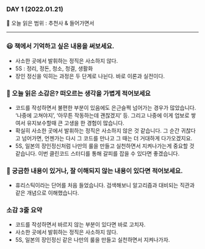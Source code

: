 ### DAY 1 (2022.01.21)

🔖 오늘 읽은 범위 : 추천사 & 들어가면서

---

### 😃 책에서 기억하고 싶은 내용을 써보세요.

- 사소한 곳에서 발휘하는 정직은 사소하지 않다.
- 5S : 정리, 정돈, 청소, 청결, 생활화
- 장인 정신을 익히는 과정은 두 단계로 나뉜다. 바로 이론과 실전이다.

### 🤔 오늘 읽은 소감은? 떠오르는 생각을 가볍게 적어보세요

- 코드를 작성하면서 불편한 부분이 있음에도 은근슬쩍 넘어가는 경우가 많았습니다. ‘나중에 고쳐야지’, ‘아무튼 작동하는데 괜찮겠지’ 등. 그리고 나중에 이게 업보로 쌓여서 유지보수할때 큰 고생을 한 경험이 많습니다.
- 확실히 사소한 곳에서 발휘하는 정직은 사소하지 않은 것 같습니다. 그 순간 귀찮다고 넘어가면, 언젠가는 다시 그 코드를 만나고 그 때는 더 거대하게 다가오겠지요.
- 5S, 일본의 장인정신처럼 나만의 룰을 만들고 실천하면서 지켜나가는게 중요할 것 같습니다. 이번 클린코드 스터디를 통해 갈피를 잡을 수 있다면 좋겠습니다.

### 🔎 궁금한 내용이 있거나, 잘 이해되지 않는 내용이 있다면 적어보세요.

- 휴리스틱이라는 단어를 처음 들었습니다. 검색해보니 알고리즘과 대비되는 직관과 같은 개념으로 이해했습니다.

### 소감 3줄 요약

- 코드를 작성하면서 바르지 않는 부분이 있다면 바로 고치자.
- 사소한 곳에서 발휘하는 정직은 사소하지 않다.
- 5S, 일본의 장인정신 같은 나만의 룰을 만들고 실천하면서 지켜나가자.
